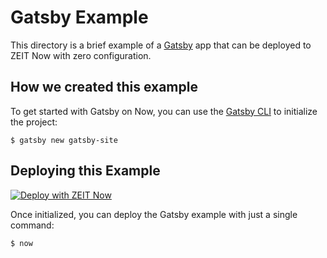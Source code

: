 # Gatsby Example

This directory is a brief example of a [Gatsby](https://www.gatsbyjs.org/) app that can be deployed to ZEIT Now with zero configuration.

## How we created this example

To get started with Gatsby on Now, you can use the [Gatsby CLI](https://www.gatsbyjs.org/docs/gatsby-cli/) to initialize the project:

```shell
$ gatsby new gatsby-site
```

## Deploying this Example

[![Deploy with ZEIT Now](https://zeit.co/button)](https://front-ggk8lk8ie.zeit.sh/new/project?template=https://github.com/zeit/now-examples/tree/master/amp)

Once initialized, you can deploy the Gatsby example with just a single command:

```shell
$ now
```
